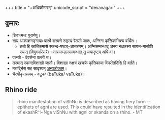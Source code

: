 +++
title = "+अधिकौमारम्"
unicode_script = "devanagari"
+++

## कुमारः
- शिवात्मजः पुराणेषु। 
- खय् आकाशगङ्गायाः पार्श्वे शरवणे रुद्रस्य रेतसो जातः, अग्निना कृत्तिकाभिश्च वर्धितः। 
  - ततो हि कार्तिकमासे स्कन्द-षष्ट्य्-आचरणम्। अग्निसम्बन्धाद् अस्य नक्षत्रस्य सायन-मासोपि स्यात् (विषुवपरिसरे)। तारामण्डलसम्बन्धात् तु यथादृष्टम् अपि वा।
- पत्न्यौ - देवसेना वल्ली च।
- तस्मात् स्कन्दविशाखौ जातौ। विशाखा नक्षत्रं खचक्रे कृत्तिकाया विपरीतदिशि हि वर्तते। 
- मरुर्द्भिस् सह सादृश्यम् [अन्यत्रोक्तम्](../../marutaH/MT_lekhAH/2007-07-25_maruts-as-para-skanda-and-other-elements-of-their-mythology/)।
- भैरवीकृतरूपम् - वटुकः (baTuka/ vaTuka)।

## Rhino ride
> rhino manifestation of viShNu is described as having fiery form  -- epithets of agni are used. This could have resulted in the identification of ekashR^i~Nga viShNu with agni or skanda on a rhino. - MT